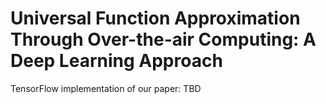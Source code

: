 # Universal Function Approximation Through Over-the-air Computing: A Deep Learning Approach
TensorFlow implementation of our paper: TBD

